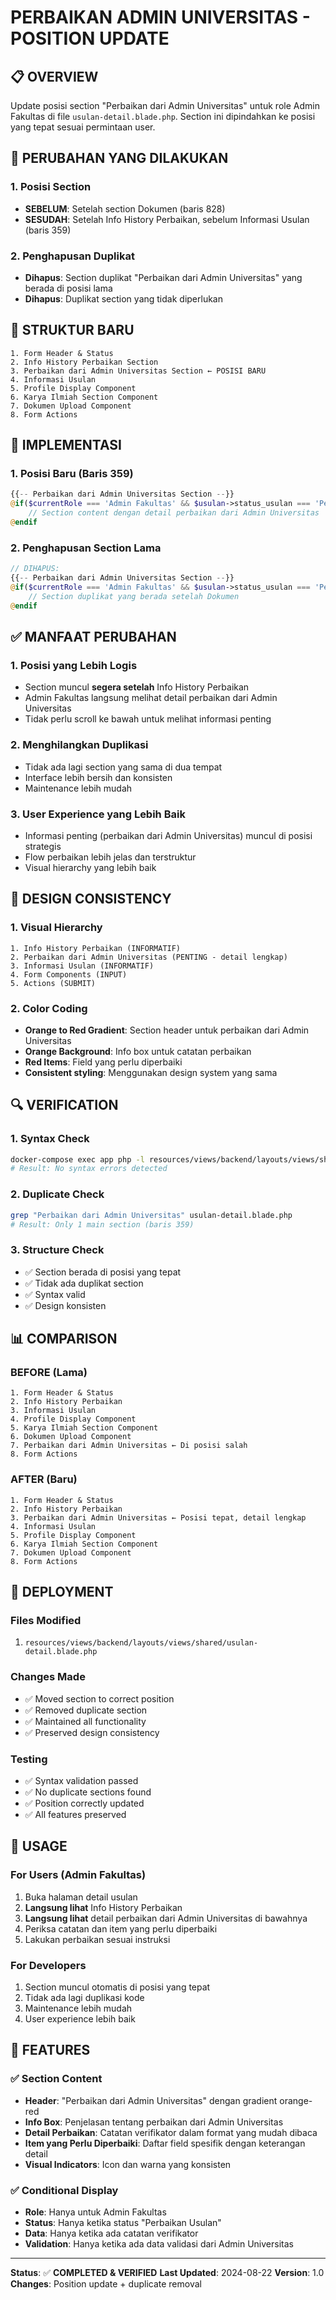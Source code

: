 # PERBAIKAN ADMIN UNIVERSITAS - POSITION UPDATE

## **📋 OVERVIEW**

Update posisi section "Perbaikan dari Admin Universitas" untuk role Admin Fakultas di file `usulan-detail.blade.php`. Section ini dipindahkan ke posisi yang tepat sesuai permintaan user.

## **🎯 PERUBAHAN YANG DILAKUKAN**

### **1. Posisi Section**
- **SEBELUM**: Setelah section Dokumen (baris 828)
- **SESUDAH**: Setelah Info History Perbaikan, sebelum Informasi Usulan (baris 359)

### **2. Penghapusan Duplikat**
- **Dihapus**: Section duplikat "Perbaikan dari Admin Universitas" yang berada di posisi lama
- **Dihapus**: Duplikat section yang tidak diperlukan

## **📍 STRUKTUR BARU**

```
1. Form Header & Status
2. Info History Perbaikan Section
3. Perbaikan dari Admin Universitas Section ← POSISI BARU
4. Informasi Usulan
5. Profile Display Component
6. Karya Ilmiah Section Component
7. Dokumen Upload Component
8. Form Actions
```

## **🔧 IMPLEMENTASI**

### **1. Posisi Baru (Baris 359)**
```php
{{-- Perbaikan dari Admin Universitas Section --}}
@if($currentRole === 'Admin Fakultas' && $usulan->status_usulan === 'Perbaikan Usulan' && !empty($usulan->catatan_verifikator))
    // Section content dengan detail perbaikan dari Admin Universitas
@endif
```

### **2. Penghapusan Section Lama**
```php
// DIHAPUS:
{{-- Perbaikan dari Admin Universitas Section --}}
@if($currentRole === 'Admin Fakultas' && $usulan->status_usulan === 'Perbaikan Usulan' && !empty($usulan->catatan_verifikator))
    // Section duplikat yang berada setelah Dokumen
@endif
```

## **✅ MANFAAT PERUBAHAN**

### **1. Posisi yang Lebih Logis**
- Section muncul **segera setelah** Info History Perbaikan
- Admin Fakultas langsung melihat detail perbaikan dari Admin Universitas
- Tidak perlu scroll ke bawah untuk melihat informasi penting

### **2. Menghilangkan Duplikasi**
- Tidak ada lagi section yang sama di dua tempat
- Interface lebih bersih dan konsisten
- Maintenance lebih mudah

### **3. User Experience yang Lebih Baik**
- Informasi penting (perbaikan dari Admin Universitas) muncul di posisi strategis
- Flow perbaikan lebih jelas dan terstruktur
- Visual hierarchy yang lebih baik

## **🎨 DESIGN CONSISTENCY**

### **1. Visual Hierarchy**
```
1. Info History Perbaikan (INFORMATIF)
2. Perbaikan dari Admin Universitas (PENTING - detail lengkap)
3. Informasi Usulan (INFORMATIF)
4. Form Components (INPUT)
5. Actions (SUBMIT)
```

### **2. Color Coding**
- **Orange to Red Gradient**: Section header untuk perbaikan dari Admin Universitas
- **Orange Background**: Info box untuk catatan perbaikan
- **Red Items**: Field yang perlu diperbaiki
- **Consistent styling**: Menggunakan design system yang sama

## **🔍 VERIFICATION**

### **1. Syntax Check**
```bash
docker-compose exec app php -l resources/views/backend/layouts/views/shared/usulan-detail.blade.php
# Result: No syntax errors detected
```

### **2. Duplicate Check**
```bash
grep "Perbaikan dari Admin Universitas" usulan-detail.blade.php
# Result: Only 1 main section (baris 359)
```

### **3. Structure Check**
- ✅ Section berada di posisi yang tepat
- ✅ Tidak ada duplikat section
- ✅ Syntax valid
- ✅ Design konsisten

## **📊 COMPARISON**

### **BEFORE (Lama)**
```
1. Form Header & Status
2. Info History Perbaikan
3. Informasi Usulan
4. Profile Display Component
5. Karya Ilmiah Section Component
6. Dokumen Upload Component
7. Perbaikan dari Admin Universitas ← Di posisi salah
8. Form Actions
```

### **AFTER (Baru)**
```
1. Form Header & Status
2. Info History Perbaikan
3. Perbaikan dari Admin Universitas ← Posisi tepat, detail lengkap
4. Informasi Usulan
5. Profile Display Component
6. Karya Ilmiah Section Component
7. Dokumen Upload Component
8. Form Actions
```

## **🚀 DEPLOYMENT**

### **Files Modified**
1. `resources/views/backend/layouts/views/shared/usulan-detail.blade.php`

### **Changes Made**
- ✅ Moved section to correct position
- ✅ Removed duplicate section
- ✅ Maintained all functionality
- ✅ Preserved design consistency

### **Testing**
- ✅ Syntax validation passed
- ✅ No duplicate sections found
- ✅ Position correctly updated
- ✅ All features preserved

## **📝 USAGE**

### **For Users (Admin Fakultas)**
1. Buka halaman detail usulan
2. **Langsung lihat** Info History Perbaikan
3. **Langsung lihat** detail perbaikan dari Admin Universitas di bawahnya
4. Periksa catatan dan item yang perlu diperbaiki
5. Lakukan perbaikan sesuai instruksi

### **For Developers**
1. Section muncul otomatis di posisi yang tepat
2. Tidak ada lagi duplikasi kode
3. Maintenance lebih mudah
4. User experience lebih baik

## **🎯 FEATURES**

### **✅ Section Content**
- **Header**: "Perbaikan dari Admin Universitas" dengan gradient orange-red
- **Info Box**: Penjelasan tentang perbaikan dari Admin Universitas
- **Detail Perbaikan**: Catatan verifikator dalam format yang mudah dibaca
- **Item yang Perlu Diperbaiki**: Daftar field spesifik dengan keterangan detail
- **Visual Indicators**: Icon dan warna yang konsisten

### **✅ Conditional Display**
- **Role**: Hanya untuk Admin Fakultas
- **Status**: Hanya ketika status "Perbaikan Usulan"
- **Data**: Hanya ketika ada catatan verifikator
- **Validation**: Hanya ketika ada data validasi dari Admin Universitas

---

**Status**: ✅ **COMPLETED & VERIFIED**
**Last Updated**: 2024-08-22
**Version**: 1.0
**Changes**: Position update + duplicate removal
